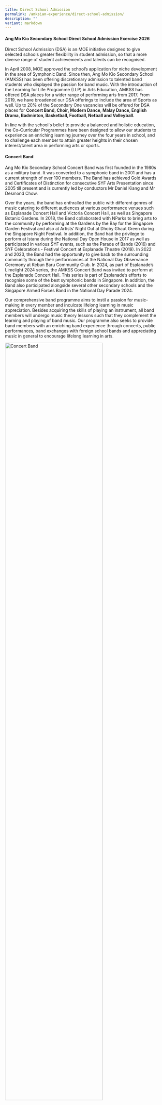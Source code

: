 ```yaml
---
title: Direct School Admission
permalink: /amksian-experience/direct-school-admission/
description: ""
variant: markdown
---
```

<h4>Ang Mo Kio Secondary School Direct School Admission Exercise 2026</h4>
<p>Direct School Admission (DSA) is an MOE initiative designed to give selected
schools greater flexibility in student admission, so that a more diverse
range of student achievements and talents can be recognised.</p>
<p>In April 2008, MOE approved the school’s application for niche development
in the area of Symphonic Band. Since then, Ang Mo Kio Secondary School
(AMKSS) has been offering discretionary admission to talented band students
who displayed the passion for band music. With the introduction of the
Learning for Life Programme (LLP) in Arts Education, AMKSS has offered
DSA places for a wider range of performing arts from 2017. From 2019, we
have broadened our DSA offerings to include the area of Sports as well.
Up to 20% of the Secondary One vacancies will be offered for DSA places
for&nbsp;<strong>Concert Band, Choir, Modern Dance, Malay Dance, English Drama, Badminton, Basketball, Football, Netball and Volleyball</strong>.</p>
<p>In line with the school's belief to provide a balanced and holistic education,
the Co-Curricular Programmes have been designed to allow our students to
experience an enriching learning journey over the four years in school,
and to challenge each member to attain greater heights in their chosen
interest/talent area in performing arts or sports.</p>
<h4>Concert Band</h4>
<p>Ang Mo Kio Secondary School Concert Band was first founded in the 1980s as a military band. It was converted to a symphonic band in 2001 and has a current strength of over 100 members. The Band has achieved Gold Awards and Certificates of Distinction for consecutive SYF Arts Presentation since 2005 till present and is currently led by conductors Mr Daniel Kiang and Mr Desmond Chow.</p>
<p>Over the years, the band has enthralled the public with different genres of music catering to different audiences at various performance venues such as Esplanade Concert Hall and Victoria Concert Hall, as well as Singapore Botanic Gardens. In 2018, the Band collaborated with NParks to bring arts to the community by performing at the Gardens by the Bay for the Singapore Garden Festival and also at Artists’ Night Out at Dhoby Ghaut Green during the Singapore Night Festival.  In addition, the Band had the privilege to perform at Istana during the National Day Open House in 2017 as well as participated in various SYF events, such as the Parade of Bands (2016) and SYF Celebrations - Festival Concert at Esplanade Theatre (2019). In 2022 and 2023, the Band had the opportunity to give back to the surrounding community through their performances at the National Day Observance Ceremony at Kebun Baru Community Club. In 2024, as part of Esplanade’s Limelight 2024 series, the AMKSS Concert Band was invited to perform at the Esplanade Concert Hall. This series is part of Esplanade’s efforts to recognise some of the best symphonic bands in Singapore. In addition, the Band also participated alongside several other secondary schools and the Singapore Armed Forces Band in the National Day Parade 2024. </p>
<p>Our comprehensive band programme aims to instil a passion for music-making in every member and inculcate lifelong learning in music appreciation.  Besides acquiring the skills of playing an instrument, all band members will undergo music theory lessons such that they complement the learning and playing of band music. Our programme also seeks to provide band members with an enriching band experience through concerts, public performances, band exchanges with foreign school bands and appreciating music in general to encourage lifelong learning in arts.</p>
<div class="isomer-image-wrapper">
<img style="width:80%;" height="auto" width="100%" alt="Concert Band" src="/images/Band_DSA.jpg">
</div>
<br>         
<table class="ive\_eobj\_center iveo\_table ives\_tab\_simple3" style="margin: auto; outline: 0px; padding: 0px; border-collapse: collapse; clear: both; border: 1px solid rgb(170, 170, 170); color: rgb(0, 77, 46); font-family: Outfit, sans-serif; font-size: 14px; font-style: normal; font-variant-ligatures: normal; font-variant-caps: normal; font-weight: 400; letter-spacing: normal; orphans: 2; text-align: left; text-transform: none; white-space: normal; widows: 2; word-spacing: 0px; -webkit-text-stroke-width: 0px; background-color: rgb(255, 255, 255); text-decoration-thickness: initial; text-decoration-style: initial; text-decoration-color: initial; width: 920px;"><tbody style="margin: 0px; outline: 0px; padding: 0px;"><tr style="margin: 0px; outline: 0px; padding: 0px;"><td style="margin: 0px; outline: 0px; padding: 2px; text-align: left; border: 1px solid rgb(170, 170, 170);"><b style="margin: 0px; outline: 0px; padding: 0px;">Concert Band</b></td></tr><tr style="margin: 0px; outline: 0px; padding: 0px;"><td style="margin: 0px; outline: 0px; padding: 2px; text-align: center; border: 1px solid rgb(170, 170, 170);"><div style="margin: 0px; outline: 0px; padding: 0px; line-height: 24px !important; color: rgb(0, 77, 46); font-family: Outfit, sans-serif; font-size: 14px; font-weight: 400; text-align: left;"><ul style="margin: 0px 0px 0.5em 1em; outline: 0px; padding: 0px 0px 0px 5px;"><li style="margin: 0px; outline: 0px; padding: 0px;">Pass audition and interview.</li><li style="margin: 0px; outline: 0px; padding: 0px;">Relevant instrumental skills in primary school bands and string ensembles.</li><li style="margin: 0px; outline: 0px; padding: 0px;">For the auditions, all applicants must prepare the following:</li><ul style="margin: 0px 0px 0.5em 1em; outline: 0px; padding: 0px;"><li style="margin: 0px; outline: 0px; padding: 0px;">2 pieces of music (1-2 min each) of his/her choice on the instrument in his/her talent area.</li><li style="margin: 0px; outline: 0px; padding: 0px;">Major scales of at least 1 octave: Concert F, Bb, Eb and Ab (For all instruments except non-pitched percussion instruments).</li></ul><li style="margin: 0px; outline: 0px; padding: 0px;">Candidates must be able to imitate melodies and rhythms given by the instructor/teacher.</li><li style="margin: 0px; outline: 0px; padding: 0px;">Candidates will also be given a short piece of Sec 1 music to sight-read.</li><li style="margin: 0px; outline: 0px; padding: 0px;">Applicants must bring their own instrument and choice piece of music for the audition. Only keyboard and percussion instruments will be provided by the school.</li><li style="margin: 0px; outline: 0px; padding: 0px;">Exemplify positive character traits, including resilience, motivation and integrity.<br><font color="#ff0000">*Please note that meeting all the criteria does not guarantee the student will be shortlisted/given an offer</font></li></ul></div></td></tr></tbody></table>

<h4>Choir</h4>
<p>The 40-strong versatile Ang Mo Kio Secondary School SAB/SATB Choir is helmed by talented chorister-conductor, Ms. Cherie Chai who is also a renown A Capella Trainer- Arranger-Producer, Music Director of professional choirs and 1st professional female vocal percussionist in Singapore.  The choir achieved a Certificate of Distinction and Certificates of Accomplishment in Singapore Youth Festival (SYF) Arts Presentations in 2019, 2023 and 2025 respectively, while participating under Special Consideration in the emerging post-COVID-19 SYF 2021.</p>
<p>To hone our students’ public skills and enable them to share their love of music with the community, the choir enthusiastically volunteers to perform on various platforms; including choral exchanges with other schools, community and school events. Opportunities to upskill are explored through vocal workshops, master classes, musical performances and concerts every year.  </p>
<p>The Choir shares its talents in support of various school events such as Awards Day, AMKsian Showcase and our school’s biennial event, the Night of Music, Arts and Dance (NOMAD).  Prior to the COVID-19 years, the Choir held joint concert performances at public venues, such as “The Reason We Sing” and “The Reason We Sing II” with other school choirs as well as the Voices of Singapore Festival at CHIJmes in 2019.   </p>
<p>Besides singing, the Choir’s Executive Committee, under the guidance of the Choir Teachers and Mistresses, organises activities to instill, develop and promote self-discipline, teamwork, confidence and commitment in our choristers.   Every chorister has a responsibility to serve both the Choir and the community; as led by the Choir's Executive Committee based on our philosophy that every AMKsian Chorister "Ever Strives Upwards - Semper Superne Nitens!"</p>
<div class="isomer-image-wrapper">
<img style="width:80%;" height="auto" width="100%" alt="Choir" src="/images/Choir_1_2025.jpg">
</div>
<p>
<br>
</p>
<div class="isomer-image-wrapper">
<img style="width:80%;" height="auto" width="100%" alt="Choir" src="/images/Choir_2_2025.jpg">
	</div>
	<p>
<br>
</p>
<div class="isomer-image-wrapper">
<img style="width:80%;" height="auto" width="100%" alt="Choir" src="/images/Choir_3_2025.jpg">
	</div>
<br>        
<table class="ive\_eobj\_center iveo\_table ives\_tab\_simple3" style="margin: auto; outline: 0px; padding: 0px; border-collapse: collapse; clear: both; border: 1px solid rgb(170, 170, 170); color: rgb(0, 77, 46); font-family: Outfit, sans-serif; font-size: 14px; font-style: normal; font-variant-ligatures: normal; font-variant-caps: normal; font-weight: 400; letter-spacing: normal; orphans: 2; text-align: left; text-transform: none; white-space: normal; widows: 2; word-spacing: 0px; -webkit-text-stroke-width: 0px; background-color: rgb(255, 255, 255); text-decoration-thickness: initial; text-decoration-style: initial; text-decoration-color: initial; width: 920px;"><tbody style="margin: 0px; outline: 0px; padding: 0px;"><tr style="margin: 0px; outline: 0px; padding: 0px;"><td style="margin: 0px; outline: 0px; padding: 2px; text-align: left; border: 1px solid rgb(170, 170, 170);"><b style="margin: 0px; outline: 0px; padding: 0px;">Choir</b></td></tr><tr style="margin: 0px; outline: 0px; padding: 0px;"><td style="margin: 0px; outline: 0px; padding: 2px; text-align: center; border: 1px solid rgb(170, 170, 170);"><div style="margin: 0px; outline: 0px; padding: 0px; line-height: 24px !important; color: rgb(0, 77, 46); font-family: Outfit, sans-serif; font-size: 14px; font-weight: 400; text-align: left;"><ul style="margin: 0px 0px 0.5em 1em; outline: 0px; padding: 0px 0px 0px 5px;"><li style="margin: 0px; outline: 0px; padding: 0px;">Pass audition and interview.</li><li style="margin: 0px; outline: 0px; padding: 0px;">For the auditions, applicants must prepare the following:</li><ul style="margin: 0px 0px 0.5em 1em; outline: 0px; padding: 0px;"><li style="margin: 0px; outline: 0px; padding: 0px;">Sing one piece of music (1-2 min) of his/her choice, from the choral, classical or musical theatre genres - to be sung with/ without accompaniment.</li><li style="margin: 0px; outline: 0px; padding: 0px;">Sing ‘Happy Birthday’ acapella (without accompaniment).</li></ul><li style="margin: 0px; outline: 0px; padding: 0px;">Candidates must be able to imitate or respond to notes and rhythms according to instructions given by the instructor/ teacher.</li><li style="margin: 0px; outline: 0px; padding: 0px;">Representation in SYF Arts Choral Presentation or representation in international choral festival competitions.</li><li style="margin: 0px; outline: 0px; padding: 0px;">Music theory background (at least a grade 3 will be preferable).</li><li style="margin: 0px; outline: 0px; padding: 0px;"> Member of school choir</li><li style="margin: 0px; outline: 0px; padding: 0px;">Exemplify positive character traits, including resilience, motivation and integrity.<br><font color="#ff0000">*Please note that meeting all the criteria does not guarantee the student will be shortlisted/given an offer</font></li></ul></div></td></tr></tbody></table>

<h4>Dance Club</h4>
<p>The Dance Club specialises in two categories of dance: Modern and Malay Dance. There are two instructors who coach the students in the technical and artistic aspects of dance. Through our yearly dance auditions conducted at the start of the year, we hope to recruit members who are passionate about dance and are committed to undergoing rigorous training to build their flexibility, physical strength, and stamina.</p>
<p>The&nbsp;<strong>Modern Dance</strong>&nbsp; group strives to nurture and develop versatile performers. Through dance, students are empowered to express their emotions and personal stories through movement and rhythm. The dance group achieved the Certificate of Distinction in 2015, 2019, 2021, and 2023, and the Certificate of Accomplishment in 2017 at the Singapore Youth Festival (SYF) Arts Presentation. The group also had the honour of performing at the SYF Opening Concert at Esplanade in 2016, the Istana Open House in 2022, the Kebun Baru National Day Observance Ceremony in 2023 and SENSES 2024: The Dance Phenomenon at Sentosa Sensoryscape in 2024. </p>
<p>The&nbsp;<strong>Malay Dance</strong>&nbsp; group consists of an exuberant group of students with a passion for Malay Dance. We provide opportunities for students to learn and appreciate Malay dance and culture. We aim to develop our students into graceful dancers and disciplined individuals. The group achieved the Certificate of Distinction in 2015, 2017, 2023 and 2025, and the Certificate of Accomplishment in 2019 and 2021 at the SYF Arts Presentation.</p>
<p>Through our dance programmes such as Schools Dance Exchange, we provide our students with opportunities to learn from other instructors as well as dancers from other schools. These programmes help build confidence in our students when performing on stage. Besides showcasing their skills to a variety of audiences, they are also trained to think critically about artistic works; relate aesthetically, affectively, and cognitively to the dance art form and its contexts; and explore and experiment with the art form.</p>
<div class="isomer-image-wrapper">
<img style="width:80%;" height="auto" width="100%" alt="Modern Dance" src="/images/Modern_Dance_DSA.jpg">
</div>
<p>
<br>
</p>
<div class="isomer-image-wrapper">
<img style="width:80%;" height="auto" width="100%" alt="Malay Dance" src="/images/Malay_Dance_DSA.jpg">
</div>
<br>  
<table class="ive\_eobj\_center iveo\_table ives\_tab\_simple3" style="margin: auto; outline: 0px; padding: 0px; border-collapse: collapse; clear: both; border: 1px solid rgb(170, 170, 170); color: rgb(0, 77, 46); font-family: Outfit, sans-serif; font-size: 14px; font-style: normal; font-variant-ligatures: normal; font-variant-caps: normal; font-weight: 400; letter-spacing: normal; orphans: 2; text-align: left; text-transform: none; white-space: normal; widows: 2; word-spacing: 0px; -webkit-text-stroke-width: 0px; background-color: rgb(255, 255, 255); text-decoration-thickness: initial; text-decoration-style: initial; text-decoration-color: initial; width: 920px;"><tbody style="margin: 0px; outline: 0px; padding: 0px;"><tr style="margin: 0px; outline: 0px; padding: 0px;"><td style="margin: 0px; outline: 0px; padding: 2px; text-align: left; border: 1px solid rgb(170, 170, 170);"><b style="margin: 0px; outline: 0px; padding: 0px;">Modern Dance</b></td></tr><tr style="margin: 0px; outline: 0px; padding: 0px;"><td style="margin: 0px; outline: 0px; padding: 2px; text-align: center; border: 1px solid rgb(170, 170, 170);"><div style="margin: 0px; outline: 0px; padding: 0px; line-height: 24px !important; color: rgb(0, 77, 46); font-family: Outfit, sans-serif; font-size: 14px; font-weight: 400; text-align: left;"><ul style="margin: 0px 0px 0.5em 1em; outline: 0px; padding: 0px 0px 0px 5px;"><li style="margin: 0px; outline: 0px; padding: 0px;">All applicants will go through an audition and interview session.</li><li style="margin: 0px; outline: 0px; padding: 0px;">For the audition, all applicants will be required to prepare a solo piece of not more than 2 minutes. 
	<b>Please ensure that the music for audition is saved in a thumb drive or handphone.  </b>
Applicants may choose to perform a piece from any dance genre. E.g.  ballet, contemporary, jazz, street, lyrical, swing, tap, hip-hop, fusion.
</li><li style="margin: 0px; outline: 0px; padding: 0px;">In the second segment, shortlisted applicants will then be invited to follow our resident choreographer through a short piece of choreography</li><ul style="margin: 0px 0px 0.5em 1em; outline: 0px; padding: 0px;"><li style="margin: 0px; outline: 0px; padding: 0px;">All applicants should audition in the dance gear and footwear suitable to their dance genre for the first segment. Applicants are required to bring their own music to accompany the dance. Audio can be played through mobile phones. Props are allowed if necessary.</li><li style="margin: 0px; outline: 0px; padding: 0px;">For the second segment of the audition, applicants are required to be in leotards and tights for girls; and T-shirt and track pants for boys.</li></ul><li style="margin: 0px; outline: 0px; padding: 0px;"> Preferably a member of a dance club in primary school</li><li style="margin: 0px; outline: 0px; padding: 0px;">Representation in SYF Arts Presentation / Accomplishment at National level</li><li style="margin: 0px; outline: 0px; padding: 0px;">Exemplify positive character traits, including resilience, motivation and integrity<br><font color="#ff0000">*Please note that meeting all the criteria does not guarantee the student
will be shortlisted/given an offer</font></li></ul></div></td></tr></tbody></table>
<table class="ive\_eobj\_center iveo\_table ives\_tab\_simple3" style="margin: auto; outline: 0px; padding: 0px; border-collapse: collapse; clear: both; border: 1px solid rgb(170, 170, 170); color: rgb(0, 77, 46); font-family: Outfit, sans-serif; font-size: 14px; font-style: normal; font-variant-ligatures: normal; font-variant-caps: normal; font-weight: 400; letter-spacing: normal; orphans: 2; text-align: left; text-transform: none; white-space: normal; widows: 2; word-spacing: 0px; -webkit-text-stroke-width: 0px; background-color: rgb(255, 255, 255); text-decoration-thickness: initial; text-decoration-style: initial; text-decoration-color: initial; width: 920px;"><tbody style="margin: 0px; outline: 0px; padding: 0px;"><tr style="margin: 0px; outline: 0px; padding: 0px;"><td style="margin: 0px; outline: 0px; padding: 2px; text-align: left; border: 1px solid rgb(170, 170, 170);"><b style="margin: 0px; outline: 0px; padding: 0px;">Malay Dance</b></td></tr><tr style="margin: 0px; outline: 0px; padding: 0px;"><td style="margin: 0px; outline: 0px; padding: 2px; text-align: center; border: 1px solid rgb(170, 170, 170);"><div style="margin: 0px; outline: 0px; padding: 0px; line-height: 24px !important; color: rgb(0, 77, 46); font-family: Outfit, sans-serif; font-size: 14px; font-weight: 400; text-align: left;"><ul style="margin: 0px 0px 0.5em 1em; outline: 0px; padding: 0px 0px 0px 5px;"><li style="margin: 0px; outline: 0px; padding: 0px;">All applicants will go through an audition and interview session.</li><li style="margin: 0px; outline: 0px; padding: 0px;"> For the auditions, all applicants must prepare a 1-2 min dance solo(s). Applicants must choose a music that suits the dance piece. <b>Please ensure that the music for audition is saved in a thumb drive or handphone</b>. Applicants may choose to perform a piece from any of the 5 basic Malay dance genres. e.g.  Inang, Asli, Joget, Zapin, Masri.</li><li style="margin: 0px; outline: 0px; padding: 0px;">     Students may perform dance(s) learnt in school (e.g. CCA, LLP) or self-choreographed pieces and should be in PE t-shirt and track pants. Props are allowed if necessary.</li><li style="margin: 0px; outline: 0px; padding: 0px;"> In the second segment, applicants will then be invited to follow our resident choreographer through a short piece of choreography. Students will be taught a very brief dance sequence by the instructor and have him/her reproduce it or perform a personal interpretation of it.</li><li style="margin: 0px; outline: 0px; padding: 0px;">       Preferably a member of a dance club in primary school.</li><li style="margin: 0px; outline: 0px; padding: 0px;">Representation in SYF Arts Presentation / Accomplishment at National level</li><li style="margin: 0px; outline: 0px; padding: 0px;">Exemplify positive character traits, including resilience, motivation and integrity<br><font color="#ff0000">*Please note that meeting all the criteria does not guarantee the student
will be shortlisted/given an offer</font></li></ul></div></td></tr></tbody></table>
<h4>English Drama</h4>
<p>The Drama Club aims to cultivate professionalism among its members through diverse theatrical performances, providing each member with opportunities to engage in various roles. Members acquire valuable acting skills, stage presence, improvisation abilities, and collaborative teamwork essential for staging short performances. Moreover, members rotate leadership roles for warm-up sessions and games, fostering confidence and leadership skills. Our Drama students also perform at school events like Awards Day and Nomad (Night of Music and Dance) which are valuable opportunities for them to showcase their talents, build confidence, improve their stage presence, and develop their skills further. </p>
<p>Our track record includes achieving the Certificate of Distinction in the Singapore Youth Festival (SYF) Arts Presentation in 2017 and 2019, and a Certificate of Accomplishment in 2021 and 2023. Additionally, from 2016 we have participated in re:ACT, a Theatre for Social Advocacy initiative by inwardBOUND in collaboration with charitable organisations, where secondary schools represented different causes culminating in a collective performance.</p>


<div class="isomer-image-wrapper">
<img style="width:80%;" height="auto" width="100%" alt="English Drama" src="/images/Dramaa.jpg">
</div>
<br>       
<table class="ive\_eobj\_center iveo\_table ives\_tab\_simple3" style="margin: auto; outline: 0px; padding: 0px; border-collapse: collapse; clear: both; border: 1px solid rgb(170, 170, 170); color: rgb(0, 77, 46); font-family: Outfit, sans-serif; font-size: 14px; font-style: normal; font-variant-ligatures: normal; font-variant-caps: normal; font-weight: 400; letter-spacing: normal; orphans: 2; text-align: left; text-transform: none; white-space: normal; widows: 2; word-spacing: 0px; -webkit-text-stroke-width: 0px; background-color: rgb(255, 255, 255); text-decoration-thickness: initial; text-decoration-style: initial; text-decoration-color: initial; width: 920px;"><tbody style="margin: 0px; outline: 0px; padding: 0px;"><tr style="margin: 0px; outline: 0px; padding: 0px;"><td style="margin: 0px; outline: 0px; padding: 2px; text-align: left; border: 1px solid rgb(170, 170, 170);"><b style="margin: 0px; outline: 0px; padding: 0px;">English Drama</b></td></tr><tr style="margin: 0px; outline: 0px; padding: 0px;"><td style="margin: 0px; outline: 0px; padding: 2px; text-align: center; border: 1px solid rgb(170, 170, 170);"><div style="margin: 0px; outline: 0px; padding: 0px; line-height: 24px !important; color: rgb(0, 77, 46); font-family: Outfit, sans-serif; font-size: 14px; font-weight: 400; text-align: left;"><ul style="margin: 0px 0px 0.5em 1em; outline: 0px; padding: 0px 0px 0px 5px;"><li style="margin: 0px; outline: 0px; padding: 0px;">All applications will be required to go through an interview and audition. The following will be tested:</li><ul style="margin: 0px 0px 0.5em 1em; outline: 0px; padding: 0px;"><li style="margin: 0px; outline: 0px; padding: 0px;">Acting &amp; Characterisation,</li><li style="margin: 0px; outline: 0px; padding: 0px;">Voice,</li><li style="margin: 0px; outline: 0px; padding: 0px;">Improvisation,</li><li style="margin: 0px; outline: 0px; padding: 0px;">Stage Presence.</li></ul></ul><ul style="margin: 0px 0px 0.5em 1em; outline: 0px; padding: 0px 0px 0px 5px;"><li style="margin: 0px; outline: 0px; padding: 0px;">Please prepare a 3 to 5 minutes solo performance of either:</li><ul style="margin: 0px 0px 0.5em 1em; outline: 0px; padding: 0px;"><li style="margin: 0px; outline: 0px; padding: 0px;">a piece meant for only 1 performer (i.e. a monologue)<b> OR</b></li><li style="margin: 0px; outline: 0px; padding: 0px;">a piece meant for 2 or more performers but- with only 1 character chosen for the performance <b>OR</b></li><li style="margin: 0px; outline: 0px; padding: 0px;">a piece meant for 2 or more performers but with the same student performing different characters.</li><p>Students may perform something scripted, devised, or improvised, and can be something learnt in school (in class or CCA). Students preparing their own performance can search for scripts of fairy tale or folk tale adaptations online or create these themselves.</p></ul></ul><ul style="margin: 0px 0px 0.5em 1em; outline: 0px; padding: 0px 0px 0px 5px;"><li style="margin: 0px; outline: 0px; padding: 0px;">For the second part of the audition, students are to respond to a task which involves taking up a character role in a relatable scenario (eg meeting a schoolmate at the supermarket) with brief preparation time given (max 5 mins). Feedback will be given after the students’ first attempt for them to attempt a second time.</li></ul><ul style="margin: 0px 0px 0.5em 1em; outline: 0px; padding: 0px 0px 0px 5px;"><li style="margin: 0px; outline: 0px; padding: 0px;">Applicants with drama background and performance experience will be preferred. Do reference prior performance experience, or theatre performance you have watched.</li></ul><ul style="margin: 0px 0px 0.5em 1em; outline: 0px; padding: 0px 0px 0px 5px;"><li style="margin: 0px; outline: 0px; padding: 0px;">Exemplify positive character traits, including resilience, motivation and integrity.<br><font color="#ff0000">*Please note that meeting all the criteria does not guarantee the student
will be shortlisted/given an offer</font></li></ul></div></td></tr></tbody></table>

<h4>Badminton</h4>
<p>Badminton – referred to by some as ‘The Fastest Racquet Sport in the World’
– requires agility, power, mental and physical prowess as well as endurance.
Badminton places tremendous demands on those who practice the sport.</p>
<p>Ang Mo Kio Secondary School has made a name for herself in this tough
but satisfying sport which hones delicate wrist-work skills, nimble footwork
and perseverance. Team AMKSS trains thrice a week in order to help the
students build badminton skills as well as their grit and persistence in
getting things right.</p>
<p>Over the years, our team has consistently made our presence felt in the
South Zone Inter School Badminton Tournament. In 2018, our B Division Boys
and Girls fought hard to clinch third position. The following year, our
B Division Girls achieved fourth position. In 2021, our B Girls finished
third and in 2022, emerged second in the South Zone Badminton Competition.
This year, the B Division team fought hard and the boys made it into the
quarter-finals of the National School Games (NSG) South Zone Championship.
Against a group of strong opponents, the boys learnt perseverance and resilience
as they stood their ground and gave their best. The experience was an enriching
and meaningful one for them.</p>
<p>Team AMKSS seeks opportunities that enable our players and leaders to
plan, organise and implement a variety of programmes to benefit both the
school and community. Annually, we organise a primary school badminton
competition, the “AMKSS Invitational”, to promote the sport, encourage
friendly sparring and help raise the standards of the sport amongst primary
school students. In addition, players assist in the coaching of students
in Ang Mo Kio Primary School as part of our partnership and outreach efforts
with our community.</p>
<div class="isomer-image-wrapper">
<img style="width:80%;" height="auto" width="100%" alt="Badminton" src="/images/Badmintonn.jpg">
</div>
<p>
<br>
<br>
</p>
<div class="isomer-image-wrapper">
<img style="width:80%;" height="auto" width="100%" alt="Badminton" src="/images/Badminton_DSA.jpg">
</div>
<h4>Volleyball</h4>
<p>Ang Mo Kio’s Volleyball Team was established in 1999 and has grown from
strength to strength over the 21 years. The Team has consistently punched
above its weight at the South Zone and National competitions, finishing
among the top schools in both competitions. In 2019, the B Girls and B
Boys emerged 2nd and 4th respectively in the Zonal Championships. Our B
Girls finished third in 2021, and emerged runners-up in the 2022 South
Zone Championship. In 2023, our C Boys came in 4th in the South Zone National
School Games. Our Girls team is currently coached by Mr Teo Kee Theng and
our Boys team is coached by Mr Leon Wong Fong Siang. Over the years, the
Team has produced talented individuals who went on to don National colours
and represent the country. In 2018, one of our girls, Seah Yun Zhen Desiree
was selected to represent Singapore at the 2018 ASEAN Schools Games, while
our alumni, Alicia Tan Kai Yun (graduate of 2017) represented Singapore
at the 2018 Asian U19 Beach Volleyball Championships in Thailand. In 2023,
Nadja Kim Schmidt (graduate of 2021) represented Singapore at the 32nd
Southeast Asian Games.</p>
<p>Our Volleyball programme aims to develop and sustain our students’ skills,
passion and interest in Volleyball. We also strive to achieve sustained
excellence in zonal and national competitions. And most importantly, we
are driven to inculcate values such as teamwork, discipline and resilience
in them.</p>
<div class="isomer-image-wrapper">
<img style="width:80%;" height="auto" width="100%" alt="Volleyball" src="/images/Volleyball_DSA.jpg">
</div>
<p>
<br>
</p>
<h4>Football (Boys)</h4>
<p>Football, “The Beautiful Game”, is watched and enjoyed by millions all
over the world. It is no different in Ang Mo Kio Secondary School. AMKSS
Football has come a long way and made a name for herself by nurturing several
players who have gone on to play at the highest level in Singapore and
overseas. Singapore National Team Football players such as Shakir Hamzah
and Zulfahmi Arifin are players who started their budding football journey
in AMKSS. Both players were part of Young Lions squad in 2009 and 2010
respectively, progressing to the National Team which they are still a part
of. Both have also gone on to play in foreign leagues in the region.</p>
<p>AMKSS Football team has always placed the importance of discipline, teamwork
and sportsmanship in every training aspect; enabling the athletes to consistently
perform at their maximum potential. Values are given utmost importance
as we strongly feel that the right values should be the basic foundation
in our students.</p>
<p>The AMKSS Football team emphasises on the sharpening of technical skills
in the C Division Team. This is the period where athletes are given drills
and practices to sharpen their technical skills which they have picked
up in primary schools. The AMKSS Football team is currently coached by
Coach Hairil Amin, an experienced coach who usually focuses on elite footballers
at the youth level. Additionally, his experience in the local football
scene is an added incentive for the team. The B Division Team, also coached
by Coach Hairil Amin, a greater emphasis is based on tactical awareness
coupled with continued development of their technical skills as well as
building their strength and endurance to play at their level and match
the opponents. Coach Hairil brings with him a vast amount of experience
having worked with various age group teams, S-League teams and has a great
ability to develop players and bring them to the next level.</p>
<p>Over the years, the B Division Football team has done well to get into
the Top 4 placing for the South Zone Competitions as well as League 3 Championship,
in 2016 and 2019 respectively. This year, the team got into the top 2 teams
to qualify for the next round of League 3 Championship.</p>
<p>Additionally, the AMKSS Football works with primary schools such as Anderson
Primary, where our students train together with the younger boys and guide
them through the clinic session that is conducted by our school coaches.
This promotes leadership and social skills in our students as well as building
bonds with the primary school students who may look up to them as a source
of positive influence. It is also one way for our boys to give back to
society.</p>
<p>The team trains up to three times a week to help our athletes develop
the necessary skill sets mentioned above and more importantly, mental resilience
to face any possible challenges they face on and off the field. Our Football
training programme aims to develop and sustain our students’ skills and
passion in the sport, hoping to instil pursuing their sports for life interest
in the future.</p>
<div class="isomer-image-wrapper">
<img style="width:80%;" height="auto" width="100%" alt="Football" src="/images/Football_1_DSA.jpg">
</div>
<p>
<br>
</p>
<div class="isomer-image-wrapper">
<img style="width:80%;" height="auto" width="100%" alt="Football" src="/images/Football_2_DSA.jpg">
</div>
<h4>Basketball (Boys)</h4>
<p>Basketball was reinstated as a full CCA in 2016. Having been a second
CCA for many years, the school decided to start developing the boys from
Secondary 1 due to the overwhelming interest shown by our students. The
CCA stresses the importance of sportsmanship, fair play, respect, and excellence
to enhance our athletes’ ability to perform at a higher level. Our team
trains up to three times a week to help students develop the necessary
skill sets, physical fitness and more importantly, mental resilience to
face all possible challenges they will face both on and off the court.</p>
<p>The basketball team diligently orchestrated a series of basketball mini-competitions
and friendly matches with schools across Singapore, aiming to cultivate
camaraderie and enhance their competitive prowess. This strategic effort
not only nurtured bonds of friendship within the basketball community but
also served as a platform for honing our skills and refining our competitive
edge. Additionally, the team is currently in the process of planning a
mini-competition exclusively for selected primary schools, slated to occur
towards the end of the year. This initiative is aimed at fostering the
growth of basketball by promoting the sport among young boys and encouraging
greater participation.</p>
<p>The team is currently coached by Mr. Nai Hai Kiat who has a wealth of
experience in coaching schools as well as clubs in the local basketball
league. Under his stewardship, we hope to take our boys to the next level
in terms of their skills as well as game play. We also hope to develop
our boys to challenge themselves with more established schools in the basketball
arena. Our basketball programme aims to develop and sustain our students’
skills, passion, and interest in the sport. As we continue to strive for
excellence in competitions, we are driven to develop leaders and inculcate
values of discipline and resilience in all our students.</p>
<div class="isomer-image-wrapper">
<img style="width:100%;" height="auto" width="100%" alt="Basketball" src="/images/dsa_basketball.jpg">
</div>
<h4>Netball</h4>
<p>At Ang Mo Kio Secondary School, netball is not just a sport but it strives
to nurture students in personal growth in terms of character building and
technical skills.</p>
<p>Our Netball CCA emphasises the values of sportsmanship, fair play, and
respect above all else. We believe in nurturing not only talented athletes
but also responsible and resilient individuals who embody these principles
on and off the court.</p>
<p>In recent years, our netballers have clinched top positions in a very
challenging South Zone Inter School Netball which boasts many of the netball
powerhouses in the schools’ netball scene. In 2023, our C Division team
emerged as second runner up and in 2024, the B Division team secured fourth
position in the South Zone competition. Additionally, our current Secondary
3 netballer, Stevlynn Carina Soh Xuan Yin represented the National Under-14
Team in the 12th International Youth Netball Challenge 2023 (IYNC) where
she was exposed to a higher level of play with netball powerhouse countries
such as Australia and South Africa.</p>
<p>Beyond competitive play, our netball programme is committed to giving
back to the community. We expose our girls to planning and organising outreach
initiatives such as school partnerships through netball carnivals and coaching
of primary school students.</p>
<p>Our training programme goes beyond skills acquisition; it encourages players
to think independently and creatively. By empowering them to express their
opinions and explore alternative strategies, we foster a sense of confidence
and adaptability that translates into effective decision-making on the
court and in life. One can benefit from expert coaching, rigorous training
sessions and competitive opportunities that elevate students’ potential
on court. Our CCA hopes to develop fine young ladies who are ready to meet
the challenges they will face in life long after they leave the courts.</p>
<div class="isomer-image-wrapper">
<img style="width:100%;" height="auto" width="100%" alt="Basketball" src="/images/Netball_DSA.jpg">
</div>
<br>  
<table class="ive\_eobj\_center iveo\_table ives\_tab\_simple3" style="margin: auto; outline: 0px; padding: 0px; border-collapse: collapse; clear: both; border: 1px solid rgb(170, 170, 170); color: rgb(0, 77, 46); font-family: Outfit, sans-serif; font-size: 14px; font-style: normal; font-variant-ligatures: normal; font-variant-caps: normal; font-weight: 400; letter-spacing: normal; orphans: 2; text-align: left; text-transform: none; white-space: normal; widows: 2; word-spacing: 0px; -webkit-text-stroke-width: 0px; background-color: rgb(255, 255, 255); text-decoration-thickness: initial; text-decoration-style: initial; text-decoration-color: initial; width: 920px;"><tbody style="margin: 0px; outline: 0px; padding: 0px;"><tr style="margin: 0px; outline: 0px; padding: 0px;"><td style="margin: 0px; outline: 0px; padding: 2px; text-align: left; border: 1px solid rgb(170, 170, 170);"><b style="margin: 0px; outline: 0px; padding: 0px;">Badminton, Basketball, Football, Netball &amp; Volleyball</b></td></tr><tr style="margin: 0px; outline: 0px; padding: 0px;"><td style="margin: 0px; outline: 0px; padding: 2px; text-align: center; border: 1px solid rgb(170, 170, 170);"><div style="margin: 0px; outline: 0px; padding: 0px; line-height: 24px !important; color: rgb(0, 77, 46); font-family: Outfit, sans-serif; font-size: 14px; font-weight: 400; text-align: left;"><ul style="margin: 0px 0px 0.5em 1em; outline: 0px; padding: 0px 0px 0px 5px;"><li style="margin: 0px; outline: 0px; padding: 0px;">School team Players or its equivalent in primary school</li><li style="margin: 0px; outline: 0px; padding: 0px;">Applicants must pass a sports specific selection test</li><ul style="margin: 0px 0px 0.5em 1em; outline: 0px; padding: 0px;"><li style="margin: 0px; outline: 0px; padding: 0px;">Applicants must display necessary game specific skills (Technique, agility, speed) required for the chosen sport.</li><li style="margin: 0px; outline: 0px; padding: 0px;">Applicants must also display tactical awareness in game situations.</li></ul><li style="margin: 0px; outline: 0px; padding: 0px;">Show the ability to work in teams.</li><li style="margin: 0px; outline: 0px; padding: 0px;">Awards/Accomplishments in relevant areas.</li><li style="margin: 0px; outline: 0px; padding: 0px;">Good track record of performance in CCA or relevant external involvement.</li><li style="margin: 0px; outline: 0px; padding: 0px;">Participation in inter-school and/or International Competitions.</li><li style="margin: 0px; outline: 0px; padding: 0px;">Applicants must also pass an interview.</li><li style="margin: 0px; outline: 0px; padding: 0px;">Exemplify positive character traits, including resilience, motivation and integrity.<br><font color="#ff0000">*Please note that meeting all the criteria does not guarantee the student
will be shortlisted/given an offer</font></li></ul></div></td></tr></tbody></table>


<h4>Application Procedure</h4>
<p>1.&nbsp; Application for DSA-Sec can be submitted through the online DSA-Sec
Portal. The application is free-of-charge and will be open from&nbsp; <strong><em>7 May 2025, 11 am to 3 June 2025, 3pm</em></strong>.
For more details, please refer to <a href="https://www.moe.gov.sg/dsa-sec" rel="noopener noreferrer nofollow" target="_blank">MOE Website</a>.</p>
<p>2.&nbsp; Parents and students are encouraged to choose schools wisely based on the student’s aptitudes and strengths, bearing in mind the schools’ academic and non-academic requirements, and the programmes available to develop the area of talent.</p>
<p>3.&nbsp; Applicants who do not have prior experience may also apply and
will be assessed based on their potential.</p>
<p>4.&nbsp;<strong><em>You will receive notification from the school by 1 August 2025 if your child has been shortlisted to undergo Direct School Admission (DSA) selection.  The shortlisted applicants will be informed of the day and time of their trial session at least 2 weeks in advance and latest by 1 August 2025.</em></strong> .</p>
<p>5.&nbsp; Shortlisted applicants will be invited for a one-day face-to-face
interview and trial in our school from <strong><em>14 July 2025</em></strong> to <strong><em>15 August 2025</em></strong>.</p>
<p>6.&nbsp; Shortlisted applicants will be notified of their application
status by <strong><em>4 Sept 2025</em></strong>.</p>
<p>7.&nbsp; Students who are successfully admitted to the school via DSA
are expected to honour their commitment to the school and participate in
the activities related to the talent they are selected for from year 1-4.</p>
<p>8.&nbsp; Meeting all the criteria does not guarantee the student will
be shortlisted/given an offer.</p>
<p>For further clarifications, you may contact any of the following staff:</p>
<p><strong><em>For Sports matters:</em></strong>
</p>
<p>Mr. K Thanaraj
<br><a href="mailto:thanaraj\_kalliya\_perumal@moe.edu.sg" rel="noopener noreferrer nofollow" target="_blank">thanaraj_kalliya_perumal@moe.edu.sg</a>
<br>Tel: 64548605 (Ext 811)</p>
<p><strong><em>For Performing Arts matters:</em></strong>
</p>
<p>Ms Cheryl Ang
<br><a href="mailto:cheryl\_ang@moe.edu.sg" rel="noopener noreferrer nofollow" target="_blank">cheryl_ang@moe.edu.sg</a>
<br>Tel: 64548605 (Ext 863)</p>
<p><strong><em>For Admin matters:</em></strong>
</p>
<p>Ms Leona Cheong
<br><a href="mailto:Leona\_CHEONG@schools.gov.sg" rel="noopener noreferrer nofollow" target="_blank">Leona_CHEONG@schools.gov.sg</a>
<br>Tel: 64548605 (Ext 803)</p>